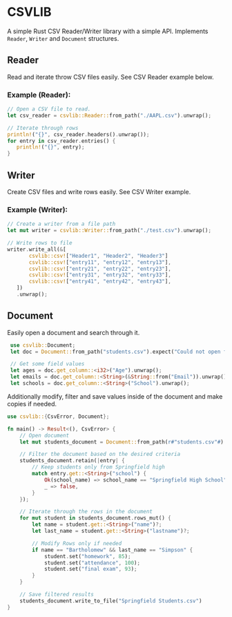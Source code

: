# CSVLIB #
A simple Rust CSV Reader/Writer library with a simple API. Implements `Reader`, `Writer` and `Document` structures.

## Reader ##
Read and iterate throw CSV files easily. See CSV Reader example below.
### Example (Reader): ###
 ``` rs
// Open a CSV file to read.
let csv_reader = csvlib::Reader::from_path("./AAPL.csv").unwrap();

// Iterate through rows
println!("{}", csv_reader.headers().unwrap());
for entry in csv_reader.entries() {
    println!("{}", entry);
}
 ```

## Writer ##
Create CSV files and write rows easily. See CSV Writer example.
### Example (Writer): ###
 ``` rs
// Create a writer from a file path
let mut writer = csvlib::Writer::from_path("./test.csv").unwrap();

// Write rows to file
writer.write_all(&[
        csvlib::csv!["Header1", "Header2", "Header3"]
        csvlib::csv!["entry11", "entry12", "entry13"],
        csvlib::csv!["entry21", "entry22", "entry23"],
        csvlib::csv!["entry31", "entry32", "entry33"],
        csvlib::csv!["entry41", "entry42", "entry43"],
    ])
    .unwrap();
```

## Document ##
Easily open a document and search through it.
```rs
 use csvlib::Document;
 let doc = Document::from_path("students.csv").expect("Could not open file");

 // Get some field values
 let ages = doc.get_column::<i32>("Age").unwrap();
 let emails = doc.get_column::<String>(&String::from("Email")).unwrap();
 let schools = doc.get_column::<String>("School").unwrap();
```
Additionally modify, filter  and save values inside of the document and make copies if needed.


```rs
use csvlib::{CsvError, Document};

fn main() -> Result<(), CsvError> {
    // Open document
    let mut students_document = Document::from_path(r#"students.csv"#).unwrap();

    // Filter the document based on the desired criteria
    students_document.retain(|entry| {
        // Keep students only from Springfield high
        match entry.get::<String>("school") {
            Ok(school_name) => school_name == "Springfield High School",
            _ => false,
        }
    });

    // Iterate through the rows in the document
    for mut student in students_document.rows_mut() {
        let name = student.get::<String>("name")?;
        let last_name = student.get::<String>("lastname")?;

        // Modify Rows only if needed
        if name == "Bartholomew" && last_name == "Simpson" {
            student.set("homework", 85);
            student.set("attendance", 100);
            student.set("final exam", 93);
        }
    }

    // Save filtered results
    students_document.write_to_file("Springfield Students.csv")
}
```